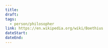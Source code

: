 ```yaml
---
title: 
draft: 
tags:
  - person/philosopher
link: https://en.wikipedia.org/wiki/Boethius
dateStart: 
dateEnd:
---
```


